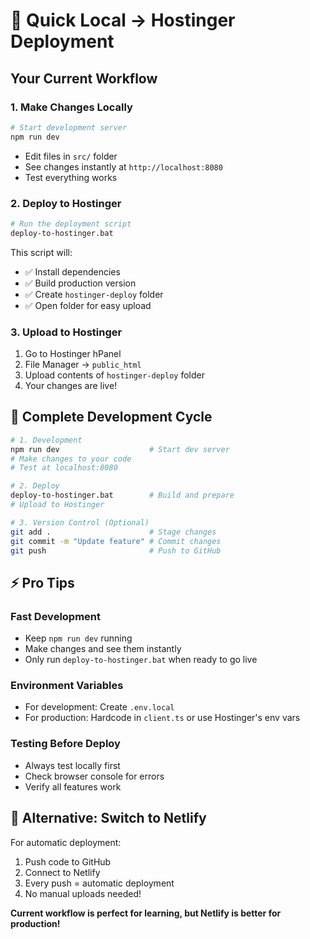 # 🚀 Quick Local → Hostinger Deployment

## Your Current Workflow

### 1. Make Changes Locally
```bash
# Start development server
npm run dev
```
- Edit files in `src/` folder
- See changes instantly at `http://localhost:8080`
- Test everything works

### 2. Deploy to Hostinger
```bash
# Run the deployment script
deploy-to-hostinger.bat
```
This script will:
- ✅ Install dependencies
- ✅ Build production version
- ✅ Create `hostinger-deploy` folder
- ✅ Open folder for easy upload

### 3. Upload to Hostinger
1. Go to Hostinger hPanel
2. File Manager → `public_html`
3. Upload contents of `hostinger-deploy` folder
4. Your changes are live!

## 🔄 Complete Development Cycle

```bash
# 1. Development
npm run dev                    # Start dev server
# Make changes to your code
# Test at localhost:8080

# 2. Deploy
deploy-to-hostinger.bat        # Build and prepare
# Upload to Hostinger

# 3. Version Control (Optional)
git add .                      # Stage changes
git commit -m "Update feature" # Commit changes
git push                       # Push to GitHub
```

## ⚡ Pro Tips

### Fast Development
- Keep `npm run dev` running
- Make changes and see them instantly
- Only run `deploy-to-hostinger.bat` when ready to go live

### Environment Variables
- For development: Create `.env.local`
- For production: Hardcode in `client.ts` or use Hostinger's env vars

### Testing Before Deploy
- Always test locally first
- Check browser console for errors
- Verify all features work

## 🎯 Alternative: Switch to Netlify

For automatic deployment:
1. Push code to GitHub
2. Connect to Netlify
3. Every push = automatic deployment
4. No manual uploads needed!

**Current workflow is perfect for learning, but Netlify is better for production!**

